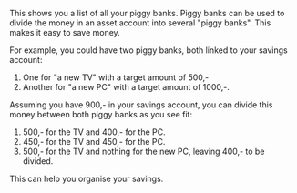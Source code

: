 This shows you a list of all your piggy banks. Piggy banks can be used to divide the money in an asset account into several "piggy banks". This makes it easy to save money.

For example, you could have two piggy banks, both linked to your savings account:

1. One for "a new TV" with a target amount of 500,-
2. Another for "a new PC" with a target amount of 1000,-.

Assuming you have 900,- in your savings account, you can divide this money between both piggy banks as you see fit:

1. 500,- for the TV and 400,- for the PC.
2. 450,- for the TV and 450,- for the PC.
3. 500,- for the TV and nothing for the new PC, leaving 400,- to be divided.

This can help you organise your savings.

